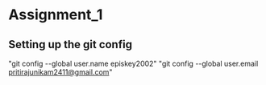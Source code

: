 # Assignment_1
## Setting up the git config 
"git config --global user.name episkey2002"
"git config --global user.email pritirajunikam2411@gmail.com"